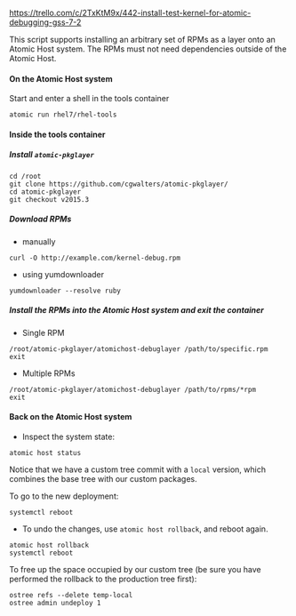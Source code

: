 https://trello.com/c/2TxKtM9x/442-install-test-kernel-for-atomic-debugging-gss-7-2

This script supports installing an arbitrary set of RPMs
as a layer onto an Atomic Host system.  The RPMs must not need
dependencies outside of the Atomic Host.

#### On the Atomic Host system

Start and enter a shell in the tools container

```
atomic run rhel7/rhel-tools
```

#### Inside the tools container

##### Install `atomic-pkglayer`

```
cd /root
git clone https://github.com/cgwalters/atomic-pkglayer/
cd atomic-pkglayer
git checkout v2015.3
```

##### Download RPMs
* manually
```
curl -O http://example.com/kernel-debug.rpm
```
* using yumdownloader
```
yumdownloader --resolve ruby
```
##### Install the RPMs into the Atomic Host system and exit the container
* Single RPM
```
/root/atomic-pkglayer/atomichost-debuglayer /path/to/specific.rpm
exit
```
* Multiple RPMs
```
/root/atomic-pkglayer/atomichost-debuglayer /path/to/rpms/*rpm
exit
```
#### Back on the Atomic Host system

* Inspect the system state:

```
atomic host status
```

Notice that we have a custom tree commit with a `local` version,
which combines the base tree with our custom packages.

To go to the new deployment:

```
systemctl reboot
 ```

* To undo the changes, use `atomic host rollback`, and reboot again.

```
atomic host rollback
systemctl reboot
```

To free up the space occupied by our custom tree (be sure you have
performed the rollback to the production tree first):

```
ostree refs --delete temp-local
ostree admin undeploy 1
```
